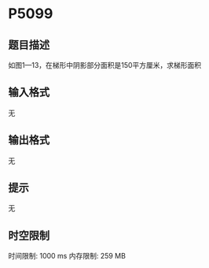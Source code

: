 # P5099

## 题目描述

如图1—13，在梯形中阴影部分面积是150平方厘米，求梯形面积

## 输入格式

无

## 输出格式

无

## 提示

无

## 时空限制

时间限制: 1000 ms
内存限制: 259 MB
